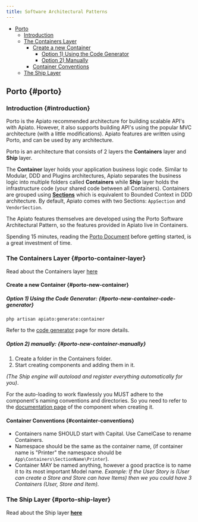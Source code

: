 ```yaml
---
title: Software Architectural Patterns
---
```


- [Porto](#porto)
  * [Introduction](#introduction)
  * [The Containers Layer](#porto-container-layer)
    * [Create a new Container](#porto-new-container)
      * [Option 1) Using the Code Generator](#porto-new-container-code-generator)
      * [Option 2) Manually](#porto-new-container-manually)
    + [Container Conventions](#containter-conventions)
  * [The Ship Layer](#porto-ship-layer)
  

## Porto {#porto}

### Introduction {#introduction}

Porto is the Apiato recommended architecture for building scalable API's with Apiato.
However, it also supports building API's using the popular MVC architecture (with a little modifications). Apiato features are written using Porto, and can be used by any architecture.

Porto is an architecture that consists of 2 layers the **Containers** layer and **Ship** layer.

The **Container** layer holds your application business logic code. Similar to Modular, DDD and Plugins architectures,
Apiato separates the business logic into multiple folders called **Containers** while **Ship** layer holds
the infrastructure code (your shared code between all Containers).
Containers are grouped using [**Sections**](https://github.com/Mahmoudz/Porto#containers-sections) which is equivalent to Bounded Context in DDD architecture.
By default, Apiato comes with two Sections: `AppSection` and `VendorSection`.

The Apiato features themselves are developed using the Porto Software Architectural Pattern, so the features
provided in Apiato live in Containers.

Spending 15 minutes, reading the [Porto Document](https://github.com/Mahmoudz/Porto) before getting started, is a great
investment of time.

### The Containers Layer {#porto-container-layer}

Read about the Containers layer [here](https://github.com/Mahmoudz/Porto#Containers-Layer)

#### Create a new Container {#porto-new-container}

##### Option 1) Using the Code Generator: {#porto-new-container-code-generator}

`php artisan apiato:generate:container`

Refer to the [code generator](../core-features/code-generator) page for more details.

##### Option 2) manually: {#porto-new-container-manually}

1. Create a folder in the Containers folder.
2. Start creating components and adding them in it.

*(The Ship engine will autoload and register everything automatically for you)*.

For the auto-loading to work flawlessly you MUST adhere to the component's naming conventions and directories. So you
need to refer to the [documentation page](https://github.com/Mahmoudz/Porto) of the component when creating it.

#### Container Conventions {#containter-conventions}

- Containers name SHOULD start with Capital. Use CamelCase to rename Containers.
- Namespace should be the same as the container name, (if container name is "Printer" the namespace should be
`App\Containers\SectionName\Printer`).
- Container MAY be named anything, however a good practice is to name it to its most important Model name.
*Example: If the User Story is (User can create a Store and Store can have Items) then we you could have 3
Containers (User, Store and Item).*

### The Ship Layer {#porto-ship-layer}

Read about the Ship layer **[here](https://github.com/Mahmoudz/Porto#Port-Layer)**
